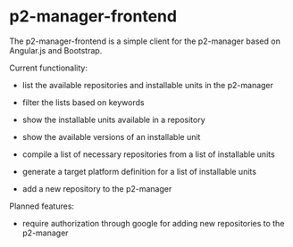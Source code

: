 # p2-manager-frontend

The p2-manager-frontend is a simple client for the p2-manager based on Angular.js and Bootstrap.

Current functionality:

- list the available repositories and installable units in the p2-manager
- filter the lists based on keywords
- show the installable units available in a repository
- show the available versions of an installable unit

- compile a list of necessary repositories from a list of installable units
- generate a target platform definition for a list of installable units

- add a new repository to the p2-manager

Planned features:

- require authorization through google for adding new repositories to the p2-manager